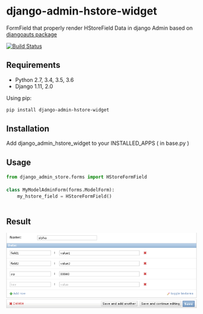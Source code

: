 # django-admin-hstore-widget

FormField that properly render HStoreField Data in django Admin based on [djangoauts package](https://github.com/djangonauts/django-hstore)

[![Build Status](https://travis-ci.org/PokaInc/django-admin-hstore-widget.svg?branch=master)](https://travis-ci.org/PokaInc/django-admin-hstore-widget)


## Requirements
 * Python 2.7, 3.4, 3.5, 3.6
 * Django 1.11, 2.0
 
 
Using pip:
```bash
pip install django-admin-hstore-widget
```

## Installation

Add django_admin_hstore_widget to your INSTALLED_APPS ( in base.py )

## Usage

```python
from django_admin_store.forms import HStoreFormField

class MyModelAdminForm(forms.ModelForm):
    my_hstore_field = HStoreFormField()
    

```

## Result

![Rendered result](results.png)
